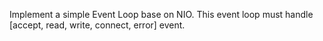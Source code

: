 Implement a simple Event Loop base on NIO.
This event loop must handle [accept, read, write, connect, error] event.